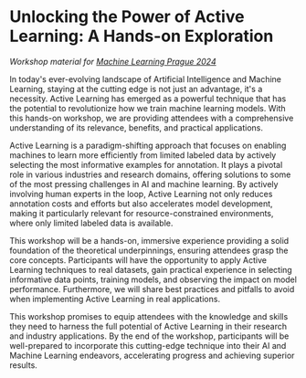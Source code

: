 # Unlocking the Power of Active Learning: A Hands-on Exploration

_Workshop material for [Machine Learning Prague 2024](https://www.mlprague.com/)_

In today's ever-evolving landscape of Artificial Intelligence and Machine Learning, staying at the cutting edge is not just an advantage, it's a necessity. Active Learning has emerged as a powerful technique that has the potential to revolutionize how we train machine learning models. With this hands-on workshop, we are providing attendees with a comprehensive understanding of its relevance, benefits, and practical applications.

Active Learning is a paradigm-shifting approach that focuses on enabling machines to learn more efficiently from limited labeled data by actively selecting the most informative examples for annotation. It plays a pivotal role in various industries and research domains, offering solutions to some of the most pressing challenges in AI and machine learning. By actively involving human experts in the loop, Active Learning not only reduces annotation costs and efforts but also accelerates model development, making it particularly relevant for resource-constrained environments, where only limited labeled data is available.

This workshop will be a hands-on, immersive experience providing a solid foundation of the theoretical underpinnings, ensuring attendees grasp the core concepts.
Participants will have the opportunity to apply Active Learning techniques to real datasets, gain practical experience in selecting informative data points, training models, and observing the impact on model performance. Furthermore, we will share best practices and pitfalls to avoid when implementing Active Learning in real applications.

This workshop promises to equip attendees with the knowledge and skills they need to harness the full potential of Active Learning in their research and industry applications. By the end of the workshop, participants will be well-prepared to incorporate this cutting-edge technique into their AI and Machine Learning endeavors, accelerating progress and achieving superior results.
